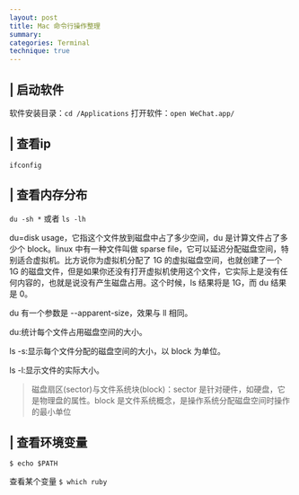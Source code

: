 ```yaml
---
layout: post
title: Mac 命令行操作整理
summary:
categories: Terminal
technique: true
---
```


## | 启动软件

软件安装目录：`cd /Applications`
打开软件：`open WeChat.app/`

## | 查看ip

`ifconfig`

## | 查看内存分布

`du -sh *` 或者 `ls -lh`

du=disk usage，它指这个文件放到磁盘中占了多少空间，du 是计算文件占了多少个 block。linux 中有一种文件叫做 sparse file，它可以延迟分配磁盘空间，特别适合虚拟机。比方说你为虚拟机分配了 1G 的虚拟磁盘空间，也就创建了一个 1G 的磁盘文件，但是如果你还没有打开虚拟机使用这个文件，它实际上是没有任何内容的，也就是说没有产生磁盘占用。这个时候，ls 结果将是 1G，而 du 结果是 0。

du 有一个参数是 --apparent-size，效果与 ll 相同。

du:统计每个文件占用磁盘空间的大小。

ls -s:显示每个文件分配的磁盘空间的大小，以 block 为单位。

ls -l:显示文件的实际大小。

> 磁盘扇区(sector)与文件系统块(block)：sector 是针对硬件，如硬盘，它是物理盘的属性。block 是文件系统概念，是操作系统分配磁盘空间时操作的最小单位

## | 查看环境变量

`$ echo $PATH`

查看某个变量 `$ which ruby`


